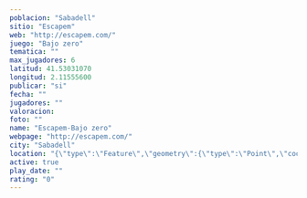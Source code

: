 ```yaml
---
poblacion: "Sabadell"
sitio: "Escapem"
web: "http://escapem.com/"
juego: "Bajo zero"
tematica: ""
max_jugadores: 6
latitud: 41.53031070
longitud: 2.11555600
publicar: "si"
fecha: ""
jugadores: ""
valoracion: 
foto: ""
name: "Escapem-Bajo zero"
webpage: "http://escapem.com/"
city: "Sabadell"
location: "{\"type\":\"Feature\",\"geometry\":{\"type\":\"Point\",\"coordinates\":[2.115556,41.5303107]}}"
active: true
play_date: ""
rating: "0"
---
```

